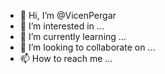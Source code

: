 - 👋 Hi, I’m @VicenPergar
- 👀 I’m interested in ...
- 🌱 I’m currently learning ...
- 💞️ I’m looking to collaborate on ...
- 📫 How to reach me ...

<!---
VicenPergar/VicenPergar is a ✨ special ✨ repository because its `README.md` (this file) appears on your GitHub profile.
You can click the Preview link to take a look at your changes.
--->
